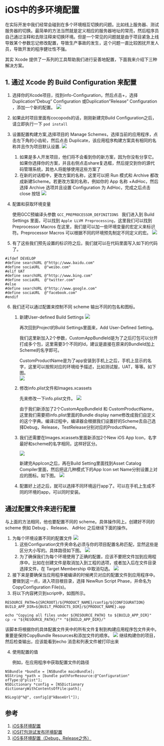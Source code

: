 # iOS中的多环境配置
在实际开发中我们经常会碰到在多个环境相互切换的问题。比如线上服务器、测试服务器的切换。最简单的方法当然就是定义相应的服务器地址的常亮，然后程序员自己通过注释和去除注释来切换环境。但是一个常见的问题就是由于项目紧急上线导致某个参数忘记修改配置，导致生产事故的发生，这个问题一直比较困扰开发人员，导致开发的程序健壮性不强。

其实 Xcode 提供了一系列的工具帮助我们进行妥善地配置，下面我来介绍下三种解决方案。

## 1. 通过 Xcode 的 Build Configuration 来配置

1. 选择你的Xcode项目，找到info-Configuration，然后点击+，选择Duplication”Debug” Configuration 或Duplication”Release” Configuration ，添加一个新的配置。
![](./images/config_1.jpeg)
2. 如果此时项目里面有cocopods的话，刚刚新建完Build Configuration之后，请立即执行一下 `pod install`
3. 设置配置构建方案,选择项目的 Manage Schemes，选择当前的应用程序，点击左下角的小齿轮，然后点击 Duplicate，该应用程序构建方案具有相同的名称并且作为项目默认设置.
![](./images/config_2.jpeg)
	1. 如果是多人开发项目，他们将不会看到你的新方案，因为你没有分享它。如果你选择你的方案，并且右侧点击share复选框，然后提交到你的源代码管理系统，其他人将能够使用这些方案了 
	2. 在新的对话框中，更改方案的名称，这里可以把 Run 模式和 Archive 都改成新建Scheme。若更改方案的名称，例如你的 App 名称 +AdHoc，然后选择 Archive 选项并且设置 Configuration 为 AdHoc，完成之后点击 close 按钮 
![](./images/config_3.jpeg)

4. 配置和获取环境变量

	使用GCC预编译头参数 `GCC_PREPROCESSOR_DEFINITIONS `
我们进入到 Build Settings 里面，可以找到 `Apple LLVM Preprocessing`，这里我们可以找到 Preprocessor Macros 在这里，我们是可以加一些环境变量的宏定义来标识符。Preprocessor Macros 可以根据不同的环境预先制定不同定义的宏。 
![](./images/config_4.png)

5. 有了这些我们预先设置的标识符之后，我们就可以在代码里面写入如下的代码了。

```
#ifdef DEVELOP
#define searchURL @"http://www.baidu.com"
#define sociaURL  @"weibo.com"
#elif UAT
#define searchURL @"http://www.bing.com"
#define sociaURL  @"twitter.com"
#else
#define searchURL @"http://www.google.com"
#define sociaURL  @"facebook.com"
#endif
```

6. 我们还可以通过配置来控制不同 scheme 输出不同的包名和图标。

	1. 新建User-defined Build Settings 
	![](./images/config_5.jpeg)

		再次回到Project的Build Settings里面来，Add User-Defined Setting。
		
		我们这里新加入2个参数，CustomAppBundleld是为了之后打包可以分开打成多个包，这里需要3个不同的Id，建议是直接在原来的Bundleld加上Scheme的名字即可。

		CustomProductName是为了app安装到手机上之后，手机上显示的名字，这里可以按照对应的环境给予描述，比如测试服，UAT，等等。如下图。  
		![](./images/config_6.jpeg)

	2. 修改info.plist文件和Images.xcassets 
	
		先来修改一下info.plist文件。
		![](./images/config_7.png)

		由于我们新添加了2个CustomAppBundleld 和 CustomProductName，这里我们需要把info.plist里面的Bundle display name修改成我们自定义的这个字典。编译过程中，编译器会根据我们设置好的Scheme去自己选择Debug，Release，TestRelease分别对应的ProductName。

	3. 我们还需要在Images.xcassets里面新添加2个New iOS App Icon，名字最好和scheme的名字相同，这样好区分。 
	
		![](./images/config_8.png)
		
		新建完AppIcon之后，再在Build Setting里面找到Asset Catalog Compiler里面，然后把这几种模式下的App Icon set 
Name分别设置上对应的图标。如下图。
				![](./images/config_9.png)

	4. 配置好上述之后，就可以选择不同环境运行app了。可以在手机上生成不同的环境的app，可以同时安装。

## 通过配置文件来进行配置

与上面的方法相同，他也要配置不同的 scheme。具体操作同上。创建好不同的 scheme 例如 Debug 、Release、 AdHoc 之后继续下面的操作。

1. 为每个环境设置不同的配置文件
![](./images/config_10.png)
	1. 这些Configuration文件夹命名必须与你的项目配置名称匹配，显然这些是区分大小写的。具体路径如下图。
	![](./images/config_11.png)
	2. 为了确保我们为每个环境使用了正确的配置，应该不要把文件加到应用程序中。比如在创建文件是取消加入到工程的选项，或者加入后在文件目录选择文件，在 Target Membership 中取消勾选。
![](./images/config_12.png)
2. 接下来是要确保当应用程序被编译的时候拷贝对应的配置文件到应用程序中。要做到这一点，进入项目根目录，选择 NewRun Script Phase，并命名为 CopyConfiguration File(s)。
3. 将以下内容拷贝到script中，如图所示。

```
RESOURCE_PATH=${SRCROOT}/${PRODUCT_NAME}/config/${CONFIGURATION}
BUILD_APP_DIR=${BUILT_PRODUCTS_DIR}/${PRODUCT_NAME}.app 

echo "Copying all files under ${RESOURCE_PATH} to ${BUILD_APP_DIR}"
cp -v "${RESOURCE_PATH}/"* "${BUILD_APP_DIR}/"
```

该脚本将根据你的具体配置文件夹中的所有文件复制到构建应用程序包文件夹中。重要是保持CopyBundle Resources和添加文件的顺序。
![](./images/config_13.png)
继续构建你的项目，然后检查输出，应该能看到echo 消息和列表文件被打印出来

4. 使用配置的值

	例如，在应用程序中获取配置文件的路径
	
```
NSBundle *bundle = [NSBundle mainBundle];
NSString *path = [bundle pathForResource:@"Configuration" ofType:@"plist"];
NSDictionary *config = [NSDictionary dictionaryWithContentsOfFile:path];
    
NSLog(@"%@", config[@"kBaseUrl"]);
```



## 参考
1. [iOS多环境配置](https://www.jianshu.com/p/0f1e8dc0812a)
2. [IOS打包测试发布环境配置](https://www.jianshu.com/p/0d5aa790713c)
3. [iOS多环境配置（Debug，Release之外）](https://blog.csdn.net/dream9393/article/details/58127654)

